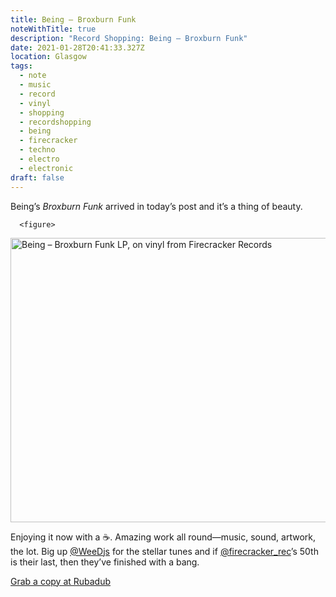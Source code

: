 ```yaml
---
title: Being – Broxburn Funk
noteWithTitle: true
description: "Record Shopping: Being – Broxburn Funk"
date: 2021-01-28T20:41:33.327Z
location: Glasgow
tags:
  - note
  - music
  - record
  - vinyl
  - shopping
  - recordshopping
  - being
  - firecracker
  - techno
  - electro
  - electronic
draft: false
---
```

Being’s _Broxburn Funk_ arrived in today’s post and it’s a thing of beauty. 

      <figure>
<img 
  sizes="(min-width: 1600px) 646px, (min-width: 700px) 612px, 91.58vw" srcset="https://res.cloudinary.com/fuzzylogic/image/upload/q_auto,f_auto,w_414/v1611869319/0022405579_10_bsdsvt.jpg 414w, https://res.cloudinary.com/fuzzylogic/image/upload/q_auto,f_auto,w_480/v1611869319/0022405579_10_bsdsvt.jpg 480w, https://res.cloudinary.com/fuzzylogic/image/upload/q_auto,f_auto,w_646/v1611869319/0022405579_10_bsdsvt.jpg 646w, https://res.cloudinary.com/fuzzylogic/image/upload/q_auto,f_auto,w_828/v1611869319/0022405579_10_bsdsvt.jpg 828w, https://res.cloudinary.com/fuzzylogic/image/upload/q_auto,f_auto,w_960/v1611869319/0022405579_10_bsdsvt.jpg 960w, https://res.cloudinary.com/fuzzylogic/image/upload/q_auto,f_auto,w_1200/v1611869319/0022405579_10_bsdsvt.jpg 1200w" src="https://res.cloudinary.com/fuzzylogic/image/upload/q_auto,f_auto,w_646/v1611869319/0022405579_10_bsdsvt.jpg" 
  alt="Being – Broxburn Funk LP, on vinyl from Firecracker Records" 
  width="600" height="455"
  loading="lazy">
</figure>

Enjoying it now with a ☕️. Amazing work all round—music, sound, artwork, the lot. Big up [@WeeDjs](https://twitter.com/WeeDjs) for the stellar tunes and if [@firecracker_rec](https://twitter.com/firecracker_rec)’s 50th is their last, then they’ve finished with a bang. 

[Grab a copy at Rubadub](https://www.rubadub.co.uk/records/broxburn-funk)